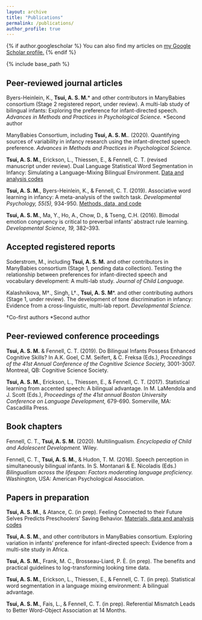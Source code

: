 ```yaml
---
layout: archive
title: "Publications"
permalink: /publications/
author_profile: true
---
```


{% if author.googlescholar %}
  You can also find my articles on <u><a href="{{https://scholar.google.com/citations?user=RelSLDwAAAAJ&hl=en&oi=ao}}">my Google Scholar profile</a>.</u>
{% endif %}

{% include base_path %}

Peer-reviewed journal articles
----

Byers-Heinlein, K., **Tsui, A. S. M.*** and other contributors in ManyBabies consortium (Stage 2 registered report, under review). A multi-lab study of bilingual infants: Exploring the preference for infant-directed speech. _Advances in Methods and Practices in Psychological Science._ 
 *Second author

ManyBabies Consortium, including **Tsui, A. S. M.**. (2020). Quantifying sources of variability in infancy research using the infant-directed speech preference. _Advances in Methods and Practices in Psychological Science._

**Tsui, A. S. M.**, Erickson, L., Thiessen, E., & Fennell, C. T. (revised manuscript under review). Dual Language Statistical Word Segmentation in Infancy: Simulating a Language-Mixing Bilingual Environment. [Data and analysis codes](https://osf.io/u5vwk/)

**Tsui, A. S. M.**, Byers-Heinlein, K., & Fennell, C. T. (2019). Associative word learning in infancy: A meta-analysis of the switch task. _Developmental Psychology, 55(5),_ 934-950. [Methods, data, and code](https://osf.io/uwe8g/)

**Tsui, A. S. M.**, Ma, Y., Ho, A., Chow, D., & Tseng, C.H. (2016). Bimodal emotion congruency is critical to preverbal infants’ abstract rule learning. _Developmental Science, 19,_ 382–393. 

Accepted registered reports
----

Soderstrom, M., including **Tsui, A. S. M.** and other contributors in ManyBabies consortium (Stage 1, pending data collection). Testing the relationship between preferences for infant-directed speech and vocabulary development: A multi-lab study. _Journal of Child Language._

Kalashnikova, M†., Singh, L†., **Tsui, A. S. M***. and other contributing authors  (Stage 1, under review). The development of tone discrimination in infancy: Evidence from a cross-linguistic, multi-lab report. _Developmental Science._

†Co-first authors *Second author

Peer-reviewed conference proceedings
----

**Tsui, A. S. M.** & Fennell, C. T. (2019). Do Bilingual Infants Possess Enhanced Cognitive Skills? In A.K. Goel, C.M. Seifert, & C. Freksa (Eds.), _Proceedings of the 41st Annual Conference of the Cognitive Science Society,_ 3001-3007. Montreal, QB: Cognitive Science Society.

**Tsui, A. S. M.**, Erickson, L., Thiessen, E., & Fennell, C. T. (2017). Statistical learning from accented speech: A bilingual advantage. In M. LaMendola and J. Scott (Eds.), _Proceedings of the 41st annual Boston University Conference on Language Development,_ 679-690. Somerville, MA: Cascadilla Press. 

Book chapters
----

Fennell, C. T., **Tsui, A. S. M.** (2020). Multilingualism. _Encyclopedia of Child and Adolescent Development._ Wiley.

Fennell, C. T., **Tsui, A. S. M.**, & Hudon, T. M. (2016). Speech perception in simultaneously bilingual infants. In S. Montanari & E. Nicoladis (Eds.) _Bilingualism across the lifespan: Factors moderating language proficiency._ Washington, USA: American Psychological Association.

Papers in preparation
----

**Tsui, A. S. M.**, & Atance, C. (in prep). Feeling Connected to their Future Selves Predicts Preschoolers’ Saving Behavior. [Materials, data and analysis codes](https://osf.io/C7546/)

**Tsui, A. S. M.**, and other contributors in ManyBabies consortium. Exploring variation in infants’ preference for infant-directed speech: Evidence from a multi-site study in Africa. 

**Tsui, A. S. M.**, Frank, M. C., Brosseau-Liard, P. È. (in prep). The benefits and practical guidelines to log-transforming looking time data. 

**Tsui, A. S. M.**, Erickson, L., Thiessen, E., & Fennell, C. T. (in prep). Statistical word segmentation in a language mixing environment: A bilingual advantage.

**Tsui, A. S. M.**, Fais, L., & Fennell, C. T. (in prep). Referential Mismatch Leads to Better Word-Object Association at 14 Months.

